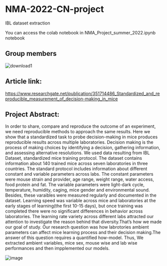 # NMA-2022-CN-project
IBL dataset extraction

You can access the colab notebook in NMA_Project_summer_2022.ipynb notebook

## Group members

![download1](https://github.com/Sepehr2001/NMA-2022-CN-project/assets/101628099/40d6f2be-d3e9-4a68-a0e0-d7841acb601f)


## Article link: 
https://www.researchgate.net/publication/351714486_Standardized_and_reproducible_measurement_of_decision-making_in_mice

## Project Abstract:
In order to share, compare and reproduce the outcome of an experiment, we need reproducible methods to approach the same results. Here we show that a standardized task to probe decision-making in mice produces reproducible results across multiple laboratories. Decision making is the process of making choices by identifying a decision, gathering information, and assessing alternative resolutions.
We used data resulting from IBL Dataset, standardized mice training protocol. The dataset contains information about 140 trained mice across seven laboratories in three countries. The standard protocol includes information about different constant and variable parameters across labs. The constant parameters were mouse strain and provider, age range, weight range, water access, food protein and fat. The variable parameters were light-dark cycle, temperature, humidity, caging, mice gender and environmental sound. Besides, these varaibles were measured regularly and documented in the dataset.
Learning speed was variable across mice and laboratories at the early stages of learning(the first 10-15 days), but once training was completed there were no significant differences in behavior across laboratories.
The learning rate variety across different labs attracted our attention to investigate the reason behind that diversity.That’s how we made our goal of study.
Our research question was how labrotories ambient parameters can affect mice learning process and their decision making.The answer of this question requires a quantified how-model.
Thus, We extracted ambient variables, mice sex, mouse wise and lab wise performances and then impplemented our models.

![image](https://user-images.githubusercontent.com/101628099/203226334-7ee3dab4-d632-42f0-9c77-d7691575ad15.png)

